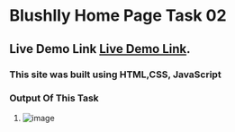 # Blushlly Home Page Task 02

## Live Demo Link [Live Demo Link](https://blushlly-home-page-task.netlify.app/).

### This site was built using HTML,CSS, JavaScript

### Output Of This Task
1. ![image](https://github.com/coderskamrul/pdf/blob/main/imgs/Blushlly_Home.jpg)

